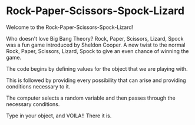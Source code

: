 # Rock-Paper-Scissors-Spock-Lizard

Welcome to the Rock-Paper-Scissors-Spock-Lizard!

Who doesn't love Big Bang Theory? Rock, Paper, Scissors, Lizard, Spock was a fun game introduced by Sheldon Cooper. A new twist to the normal Rock, Paper, Scissors, Lizard, Spock to give an even chance of winning the game.

The code begins by defining values for the object that we are playing with.

This is followed by providing every possibility that can arise and providing conditions necessary to it.

The computer selects a random variable and then passes through the necessary conditions.

Type in your object, and VOILA!! There it is.
